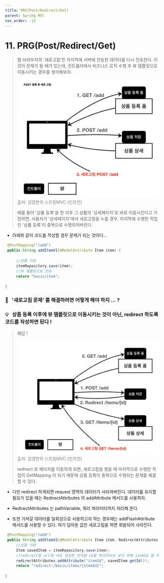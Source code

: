 ```yaml
---
title: PRG(Post/Redirect/Get)
parent: Spring MVC
nav_order: -13
---
```


# 11. PRG(Post/Redirect/Get)

> 웹 브라우저의 '새로고침'은 마지막에 서버에 전송한 데이터를 다시 전송한다. 이것이 문제가 될 때가 있는데, 컨트롤러에서 비즈니스 로직 수행 후 뷰 템플릿으로 이동시키는 경우를 생각해보자.
>
> <img src="/assets/images/pages/cs/mvc/07. PRG-01.png">
> <span style="color: #808080">출처: 김영한의 스프링MVC (인프런)</span>
>
> 예를 들어 '상품 등록'을 한 이후 그 상품의 '상세페이지'로 바로 이동시킨다고 가정하면, 사용자가 '상세페이지'에서 새로고침을 누를 경우, 마지막에 수행한 작업인 '상품 등록'이 중복으로 수행되어버린다.

- 아래와 같이 코드를 작성할 경우 문제가 되는 것이다...

```java
 @PostMapping("/add")
 public String addItemV1(@ModelAttribute Item item) {

     //상품 저장
     itemRepository.save(item);
     //뷰 템플릿으로 전송
     return "basic/item";

}
```

### 💭 &nbsp; '새로고침 문제' 를 해결하려면 어떻게 해야 하지 ... ?

### 💡 &nbsp; 상품 등록 이후에 뷰 템플릿으로 이동시키는 것이 아닌, redirect 하도록 코드를 작성하면 된다 !

> 해답 !
>
> <img src="/assets/images/pages/cs/mvc/07. PRG-02.png">
> <span style="color: #808080">출처: 김영한의 스프링MVC (인프런)</span>
>
> redirect 로 페이지를 이동하게 되면, 새로고침을 했을 때 마지막으로 수행한 작업이 GetMapping 이 되기 때문에 상품 등록이 중복으로 수행되는 문제를 해결할 수 있다.

- 다만 redirect 하게되면 request 영역의 데이터가 사라져버린다. 데이터를 유지할 필요가 있을 때는 RedirectAttributes 의 addAttribute 메서드를 사용하자.

- RedirectAttributes 는 pathVariable, 쿼리 파라미터까지 처리해 준다.

- 또한 가져갈 데이터를 일회성으로 사용하고자 하는 경우에는 addFlashAttribute 메서드를 사용할 수 있다. 여기 담아둔 값은 새로고침을 하면 휘발되어 사라진다.

```java
 @PostMapping("/add")
 public String addItemV2(@ModelAttribute Item item, RedirectAttributes redirectAttributes) {
     //상품 저장
     Item savedItem = itemRepository.save(item);
     //redirect할 url에 새로 생성한 아이템 id를 파라미터로 넣기 위해 itemId 를 추가했다.
     redirectAttributes.addAttribute("itemId", savedItem.getId());
     return "redirect:/basic/items/{itemId}";

}
```
